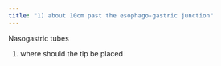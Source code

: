 ```yaml
---
title: "1) about 10cm past the esophago-gastric junction"
---
```

Nasogastric tubes
1) where should the tip be placed

